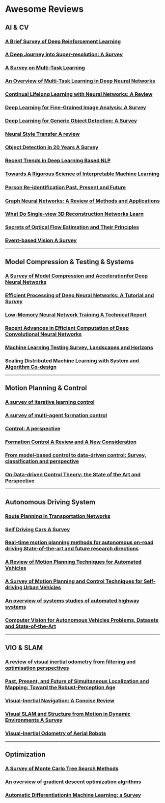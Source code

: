 # Awesome Reviews 

## AI & CV
### [A Brief Survey of Deep Reinforcement Learning](https://arxiv.org/abs/1708.05866)
### [A Deep Journey into Super-resolution: A Survey](https://arxiv.org/abs/1904.07523?context=cs)
### [A Survey on Multi-Task Learning](arxiv.org/pdf/1707.08114)
### [An Overview of Multi-Task Learning in Deep Neural Networks](https://arxiv.org/abs/1706.05098)
### [Continual Lifelong Learning with Neural Networks: A Review](https://arxiv.org/abs/1802.07569)
### [Deep Learning for Fine-Grained Image Analysis: A Survey](https://arxiv.org/abs/1907.03069)
### [Deep Learning for Generic Object Detection: A Survey](https://arxiv.org/abs/1809.02165)
### [Neural Style Transfer A review](https://arxiv.org/abs/1705.04058)
### [Object Detection in 20 Years A Survey](https://arxiv.org/abs/1905.05055?context=cs)
### [Recent Trends in Deep Learning Based NLP](https://arxiv.org/abs/1708.02709)
### [Towards A Rigorous Science of Interpretable Machine Learning](https://arxiv.org/abs/1702.08608)
### [Person Re-identiﬁcation Past, Present and Future](https://arxiv.org/abs/1610.02984)
### [Graph Neural Networks: A Review of Methods and Applications](arxiv.org/abs/1812.08434)
### [What Do Single-view 3D Reconstruction Networks Learn](https://arxiv.org/abs/1905.03678)
### [Secrets of Optical Flow Estimation and Their Principles](https://www.researchgate.net/publication/221364345_Secrets_of_Optical_Flow_Estimation_and_Their_Principles)
### [Event-based Vision A Survey](https://arxiv.org/abs/1904.08405?context=cs)


---

## Model Compression & Testing & Systems
### [A Survey of Model Compression and Accelerationfor Deep Neural Networks](arxiv.org/pdf/1710.09282)
### [Efficient Processing of Deep Neural Networks: A Tutorial and Survey](https://arxiv.org/abs/1703.09039)
### [Low-Memory Neural Network Training A Technical Report](https://arxiv.org/abs/1904.10631)
### [Recent Advances in Efficient Computation of Deep Convolutional Neural Networks](arxiv.org/pdf/1802.00939v2)
### [Machine Learning Testing Survey, Landscapes and Horizons](https://arxiv.org/abs/1906.10742)
### [Scaling Distributed Machine Learning with System and Algorithm Co-design](www-cgi.cs.cmu.edu/~muli/file/mu-thesis.pdf)

---

## Motion Planning & Control
### [A survey of iterative learning control](https://www.researchgate.net/publication/3207727_A_survey_of_iterative_learning)
### [A survey of multi-agent formation control](https://dl.acm.org/citation.cfm?id=2941285)
### [Control: A perspective](https://www.researchgate.net/publication/259504229_Control_A_perspective)
### [Formation Control A Review and A New Consideration](https://www.researchgate.net/publication/224623514_Formation_control_A_review_and_a_new_consideration)
### [From model-based control to data-driven control: Survey, classification and perspective](https://www.researchgate.net/publication/256721098_From_model-based_control_to_data-driven_control_Survey_classification_and_perspective)
### [On Data-driven Control Theory: the State of the Art and Perspective](https://www.researchgate.net/publication/245568640_On_Data-driven_Control_Theory_the_State_of_the_Art_and_Perspective)

---
## Autonomous Driving System
### [Route Planning in Transportation Networks](arxiv.org/pdf/1504.05140)
### [Self Driving Cars A Survey](https://arxiv.org/abs/1901.04407v1)
### [Real-time motion planning methods for autonomous on-road driving State-of-the-art and future research directions](https://www.researchgate.net/publication/283782140_Real-time_motion_planning_methods_for_autonomous_on-road_driving_State-of-the-art_and_future_research_directions)
### [A Review of Motion Planning Techniques for Automated Vehicles](https://www.researchgate.net/publication/284766879_A_Review_of_Motion_Planning_Techniques_for_Automated_Vehicles) 
### [A Survey of Motion Planning and Control Techniques for Self-driving Urban Vehicles](arxiv.org/pdf/1604.07446)
### [An overview of systems studies of automated highway systems](https://www.researchgate.net/publication/3153426_An_overview_of_systems_studies_of_automated_highway_systems)
### [Computer Vision for Autonomous Vehicles Problems, Datasets and State-of-the-Art](https://arxiv.org/abs/1704.05519)

---
## VIO & SLAM
### [A review of visual inertial odometry from filtering and optimisation perspectives](https://www.researchgate.net/publication/282429809_A_review_of_visual_inertial_odometry_from_filtering_and_optimisation_perspectives)
### [Past, Present, and Future of Simultaneous Localization and Mapping: Toward the Robust-Perception Age](https://arxiv.org/abs/1606.05830)
### [Visual-Inertial Navigation: A Concise Review](https://arxiv.org/abs/1906.02650v1)
### [Visual SLAM and Structure from Motion in Dynamic Environments A Survey](https://www.researchgate.net/publication/323299344_Visual_SLAM_and_Structure_from_Motion_in_Dynamic_Environments_A_Survey)
### [Visual-Inertial Odometry of Aerial Robots](https://arxiv.org/abs/1906.03289)

---
## Optimization
### [A Survey of Monte Carlo Tree Search Methods](https://www.researchgate.net/publication/235985858_A_Survey_of_Monte_Carlo_Tree_Search_Methods)
### [An overview of gradient descent optimization algrithms](https://arxiv.org/abs/1609.04747)
### [Automatic Differentiationin Machine Learning: a Survey](https://arxiv.org/abs/1502.05767v2)
